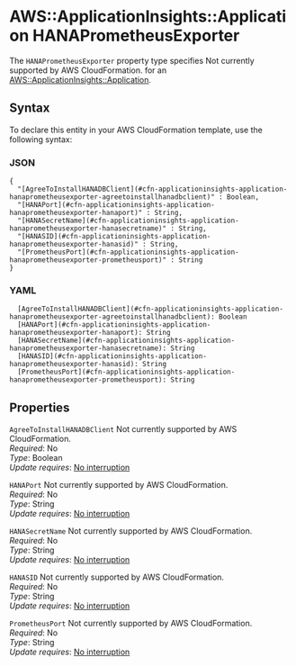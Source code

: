 # AWS::ApplicationInsights::Application HANAPrometheusExporter<a name="aws-properties-applicationinsights-application-hanaprometheusexporter"></a>

<a name="aws-properties-applicationinsights-application-hanaprometheusexporter-description"></a>The `HANAPrometheusExporter` property type specifies Not currently supported by AWS CloudFormation\. for an [AWS::ApplicationInsights::Application](aws-resource-applicationinsights-application.md)\.

## Syntax<a name="aws-properties-applicationinsights-application-hanaprometheusexporter-syntax"></a>

To declare this entity in your AWS CloudFormation template, use the following syntax:

### JSON<a name="aws-properties-applicationinsights-application-hanaprometheusexporter-syntax.json"></a>

```
{
  "[AgreeToInstallHANADBClient](#cfn-applicationinsights-application-hanaprometheusexporter-agreetoinstallhanadbclient)" : Boolean,
  "[HANAPort](#cfn-applicationinsights-application-hanaprometheusexporter-hanaport)" : String,
  "[HANASecretName](#cfn-applicationinsights-application-hanaprometheusexporter-hanasecretname)" : String,
  "[HANASID](#cfn-applicationinsights-application-hanaprometheusexporter-hanasid)" : String,
  "[PrometheusPort](#cfn-applicationinsights-application-hanaprometheusexporter-prometheusport)" : String
}
```

### YAML<a name="aws-properties-applicationinsights-application-hanaprometheusexporter-syntax.yaml"></a>

```
  [AgreeToInstallHANADBClient](#cfn-applicationinsights-application-hanaprometheusexporter-agreetoinstallhanadbclient): Boolean
  [HANAPort](#cfn-applicationinsights-application-hanaprometheusexporter-hanaport): String
  [HANASecretName](#cfn-applicationinsights-application-hanaprometheusexporter-hanasecretname): String
  [HANASID](#cfn-applicationinsights-application-hanaprometheusexporter-hanasid): String
  [PrometheusPort](#cfn-applicationinsights-application-hanaprometheusexporter-prometheusport): String
```

## Properties<a name="aws-properties-applicationinsights-application-hanaprometheusexporter-properties"></a>

`AgreeToInstallHANADBClient`  <a name="cfn-applicationinsights-application-hanaprometheusexporter-agreetoinstallhanadbclient"></a>
Not currently supported by AWS CloudFormation\.  
*Required*: No  
*Type*: Boolean  
*Update requires*: [No interruption](https://docs.aws.amazon.com/AWSCloudFormation/latest/UserGuide/using-cfn-updating-stacks-update-behaviors.html#update-no-interrupt)

`HANAPort`  <a name="cfn-applicationinsights-application-hanaprometheusexporter-hanaport"></a>
Not currently supported by AWS CloudFormation\.  
*Required*: No  
*Type*: String  
*Update requires*: [No interruption](https://docs.aws.amazon.com/AWSCloudFormation/latest/UserGuide/using-cfn-updating-stacks-update-behaviors.html#update-no-interrupt)

`HANASecretName`  <a name="cfn-applicationinsights-application-hanaprometheusexporter-hanasecretname"></a>
Not currently supported by AWS CloudFormation\.  
*Required*: No  
*Type*: String  
*Update requires*: [No interruption](https://docs.aws.amazon.com/AWSCloudFormation/latest/UserGuide/using-cfn-updating-stacks-update-behaviors.html#update-no-interrupt)

`HANASID`  <a name="cfn-applicationinsights-application-hanaprometheusexporter-hanasid"></a>
Not currently supported by AWS CloudFormation\.  
*Required*: No  
*Type*: String  
*Update requires*: [No interruption](https://docs.aws.amazon.com/AWSCloudFormation/latest/UserGuide/using-cfn-updating-stacks-update-behaviors.html#update-no-interrupt)

`PrometheusPort`  <a name="cfn-applicationinsights-application-hanaprometheusexporter-prometheusport"></a>
Not currently supported by AWS CloudFormation\.  
*Required*: No  
*Type*: String  
*Update requires*: [No interruption](https://docs.aws.amazon.com/AWSCloudFormation/latest/UserGuide/using-cfn-updating-stacks-update-behaviors.html#update-no-interrupt)